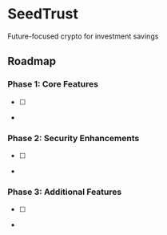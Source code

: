 # SeedTrust
Future-focused crypto for investment savings

## Roadmap
### Phase 1: Core Features
- [ ]
- 
### Phase 2: Security Enhancements
- [ ]
- 
### Phase 3: Additional Features
- [ ]
- 
